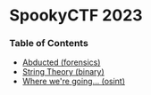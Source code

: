 # SpookyCTF 2023

### Table of Contents

* [Abducted (forensics)](for_abducted)
* [String Theory (binary)](bin_string_theory)
* [Where we're going... (osint)](osint_where_were_going)
